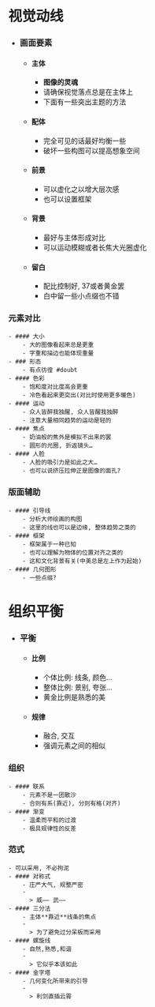 # 视觉动线
- ### 画面要素
	- #### 主体
		- **图像的灵魂**
		- 请确保视觉落点总是在主体上
		- 下面有一些突出主题的方法
	- #### 配体
		- 完全可见的话最好均衡一些
		- 破坏一些构图可以提高想象空间
	- #### 前景
		- 可以虚化之以增大层次感
		- 也可以设置框架
	- #### 背景
		- 最好与主体形成对比
		- 可以运动模糊或者长焦大光圈虚化
	- #### 留白
		- 配比控制好, 37或者黄金罢
		- 白中留一些小点缀也不错
### 元素对比
	- #### 大小
		- 大的图像看起来总是更重
		- 字重和描边也能体现重量
	- ### 形态
		- 有点彷徨 #doubt
	- #### 色彩
		- 饱和度对比度高会更重
		- 冷色看起来更突出(对比时使用更多暖色)
	- #### 运动
		- 众人皆醉我独醒, 众人皆醒我独醉
		- 注意大量相同趋势的运动是轻的
	- #### 焦点
		- 奶油般的焦外是模拟不出来的罢
		- 圆形的光圈, 折返镜头…
	- #### 人脸
		- 人脸的吸引力是如此之大…
		- 也可以说挤压拉伸正是图像的面孔?
### 版面辅助
	- #### 引导线
		- 分析大师绘画的构图
		- 这里的线也可以是边缘, 整体趋势之类的
	- #### 框架
		- 框架属于一种已知
		- 也可以理解为物体的位置对齐之类的
		- 这和文化背景有关(中美总是左上作为起始)
	- #### 几何图形
		- 一些点缀?
# 组织平衡
- ### 平衡
	- #### 比例
		- 个体比例: 线条, 颜色…
		- 整体比例: 景别, 夸张…
		- 黄金比例是熟悉的美
	- #### 规律
		- 融合, 交互
		- 强调元素之间的相似
### 组织
	- #### 联系
		- 元素不是一团散沙
		- 合则有系(靠近), 分则有格(对齐)
	- #### 渐变
		- 温柔而平和的过渡
		- 极具规律性的反差
### 范式
	- 可以采用, 不必拘泥
	- #### 对称式
		- 庄严大气, 规整严密
		-
		  > 威—— 武——
	- #### 三分法
		- 主体**靠近**线条的焦点
		-
		  > 为了避免过分呆板而采用
	- #### 螺旋线
		- 自然,熟悉,和谐
		-
		  > 它似乎本该如此
	- #### 金字塔
		- 几何变化所带来的引导
		-
		  > 利剑直插云霄